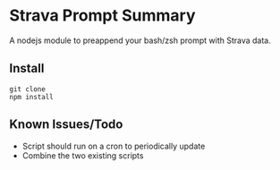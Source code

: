 # Strava Prompt Summary

A nodejs module to preappend your bash/zsh prompt with Strava data.

## Install

```
git clone
npm install

```

## Known Issues/Todo

- Script should run on a cron to periodically update
- Combine the two existing scripts
